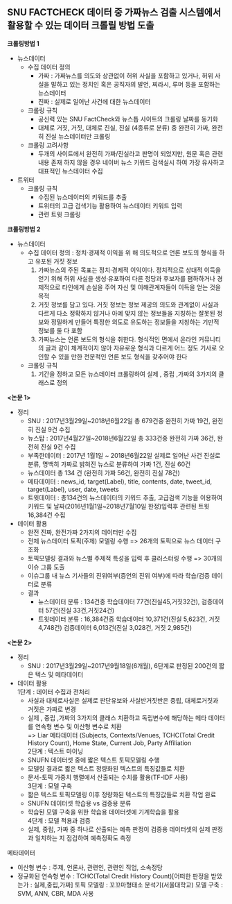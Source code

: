 ## SNU FACTCHECK 데이터 중 가짜뉴스 검출 시스템에서 활용할 수 있는 데이터 크롤릴 방법 도출

**크롤링방법 1**
 * 뉴스데이터
   * 수집 데이터 정의   
     - 가짜 : 가짜뉴스를 의도와 상관없이 허위 사실을 포함하고 있거나, 허위 사실을 말하고 있는 정치인 혹은 공직자의 발언, 찌라시, 루머 등을 포함하는 뉴스데이터   
     - 진짜 : 실제로 일어난 사건에 대한 뉴스데이터
   * 크롤링 규칙   
     - 공신력 있는 SNU FactCheck와 뉴스톱 사이트의 크롤링 날짜를 동기화   
     - 대체로 거짓, 거짓, 대체로 진실, 진실 (4종류로 분류) 중 완전히 가짜, 완전히 진실 뉴스데이터만 크롤링
   * 크롤링 고려사항    
     - 두개의 사이트에서 완전히 가짜/진실라고 판명이 되었지만, 원문 혹은 관련내용 존재 하지 않을 경우 네이버 뉴스 키워드 검색실시 하여 가장 유사하고 대표적인 뉴스데이터 수집
 * 트위터
   * 크롤링 규칙   
     - 수집된 뉴스데이터의 키워드를 추출   
     - 트위터의 고급 검색기능 활용하여 뉴스데이터 키워드 입력   
     - 관련 트윗 크롤링

**크롤링방법 2**
 * 뉴스데이터
   * 수집 데이터 정의 : 정치·경제적 이익을 위 해 의도적으로 언론 보도의 형식을 하고 유포된 거짓 정보
      1. 가짜뉴스의 주된 목표는 정치·경제적 이익이다. 정치적으로 상대적 이득을 얻기 위해 허위 사실을 생성·유포하여 다른 정당과 후보자를 폄하하거나 경제적으로 타인에게 손실을 주어 자신 및 이해관계자들이 이득을 얻는 것을 목적   
      2. 거짓 정보를 담고 있다. 거짓 정보는 정보 제공의 의도와 관계없이 사실과 다르게 다소 정확하지 않거나 아예 맞지 않는 정보들을 지칭하는 잘못된 정보와 정밀하게 만들어 특정한 의도로 유도하는 정보들을 지칭하는 기만적 정보를 둘 다 포함   
      3. 가짜뉴스는 언론 보도의 형식을 취한다. 형식적인 면에서 온라인 커뮤니티의 글과 같이 체계적이지 않아 자유로운 형식과 다르게 어느 정도 기사로 오인할 수 있을 만한 전문적인 언론 보도 형식을 갖추어야 한다
   * 크롤링 규칙
      1. 기간을 정하고 모든 뉴스데이터 크롤링하여 실제 , 중립 ,가짜의 3가지의 클래스로 정의
      
**<논문 1>**
 * 정리
   - SNU    : 2017년3월29일~2018년6월22일 총 679건중 완전히 가짜 19건, 완전히 진실 9건 수집
   - 뉴스탑 : 2017년4월27일~2018년6월22일 총 333건중 완전히 가짜 36건, 완전히 진실 9건 수집
   - 부족한데이터 : 2017년 1월1일 ~ 2018년6월22일 실제로 일어난 사건 진실로 분류, 명백히 가짜로 밝혀진 뉴스로 분류하여 가짜 1건, 진실 60건
   - 뉴스데이터 총 134 건 (완전히 가짜 56건, 완전히 진실 78건)
   - 메타데이터 : news_id, target(Label), title, contents, date, tweet_id, target(Label), user, date, tweets
   - 트윗데이터 : 총134건의 뉴스데이터의 키워드 추출, 고급검색 기능을 이용하여 키워드 및 날짜(2016년1월1일~2018년7월10일 한정)입력후 관련된 트윗 16,384건 수집
* 데이터 활용
  - 완전 진짜, 완전가짜 2가지의 데이터만 수집
  - 전체 뉴스데이터 토픽(주제) 모델링 수행 => 26개의 토픽으로 뉴스 데이터 구조화
  - 토픽모델링 결과와 뉴스별 주제적 특성을 입력 후 클러스터링 수행 => 30개의 이슈 그룹 도출
  - 이슈그룹 내 뉴스 기사들의 진위여부(증언의 진위 여부)에 따라 학습/검증 데이터로 분류
   - 결과 
     - 뉴스데이터 분류 : 134건중 학습데이터 77건(진실45,거짓32건), 검증데이터 57건(진실 33건,거짓24건)
     - 트윗데이터 분류 : 16,384건중 학습데이터 10,371건(진실 5,623건, 거짓4,748건) 검증데이터 6,013건(진실 3,028건, 거짓 2,985건)

**<논문 2>** 

  * 정리   
    - SNU : 2017년3월29일~2017년9월18일(6개월), 6단계로 판정된 200건의 짧은 텍스 및 메타데이터
* 데이터 활용   
   1단계 : 데이터 수집과 전처리 
     - 사실과 대체로사실은 실제로 판단유보와 사실반거짓반은 중립, 대체로거짓과 거짓은 가짜로 변경   
     - 실제 , 중립 ,가짜의 3가지의 클래스 치환하고 독립변수에 해당하는 메타 데이터를 연속형 변수 및 이산형 변수로 치환   
     => Liar 메타데이터 (Subjects, Contexts/Venues, TCHC(Total Credit History Count), Home State, Current Job, Party Affiliation   
   2단계 : 텍스트 마이닝   
     - SNUFN 데이터셋 중에 짧은 텍스트 토픽모델링 수행 
     - 모델링 결과로 짧은 텍스트 정량화된 텍스트의 특징값들로 치환
     - 문서-토픽 가중치 행렬에서 산출되는 수치를 활용(TF-IDF 사용)   
   3단계 : 모델 구축
     - 짧은 텍스트 토픽모델링 이후 정량화된 텍스트의 특징값들로 치환 작업 완료
     - SNUFN 데이터셋 학습용 vs 검증용 분류
     - 학습된 모델 구축을 위한 학습용 데이터셋에 기계학습을 활용   
   4단계 : 모델 적용과 검증
     - 실제, 중립, 가짜 중 하나로 산출되는 예측 판정이 검증용 데이터셋의 실제 판정과 일치하는 지 점검하여 예측정확도 측정   

메타데이터 
 - 이산형 변수 : 주제, 언론사, 관련인, 관련인 직업, 소속정당 
 - 정규화된 연속형 변수 : TCHC(Total Credit History Count)[어떠한 판정을 받았는가 : 실제,중립,가짜]
토픽 모델링 : 꼬꼬마형태소 분석기(서울대학교)
모델 구축 : SVM, ANN, CBR, MDA 사용



